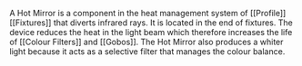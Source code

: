A Hot Mirror is a component in the heat management system of [[Profile]] [[Fixtures]] that diverts infrared rays. It is located in the end of fixtures. The device reduces the heat in the light beam which therefore increases the life of [[Colour Filters]] and [[Gobos]]. The Hot Mirror also produces a whiter light because it acts as a selective filter that manages the colour balance. 